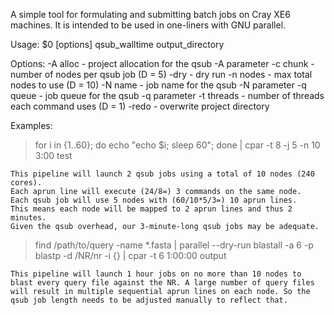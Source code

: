 A simple tool for formulating and submitting batch jobs on Cray XE6 machines.
It is intended to be used in one-liners with GNU parallel. 


Usage: $0 [options] qsub_walltime output_directory

Options:
        -A alloc         - project allocation for the qsub -A parameter
        -c chunk         - number of nodes per qsub job (D = 5)
        -dry             - dry run
        -n nodes         - max total nodes to use (D = 10)
        -N name          - job name for the qsub -N parameter
        -q queue         - job queue for the qsub -q parameter
        -t threads       - number of threads each command uses (D = 1)
        -redo            - overwrite project directory

Examples:

  > for i in {1..60}; do echo "echo \$i; sleep 60"; done | cpar -t 8 -j 5 -n 10 3:00 test

    This pipeline will launch 2 qsub jobs using a total of 10 nodes (240 cores).
    Each aprun line will execute (24/8=) 3 commands on the same node. 
    Each qsub job will use 5 nodes with (60/10*5/3=) 10 aprun lines.
    This means each node will be mapped to 2 aprun lines and thus 2 minutes.
    Given the qsub overhead, our 3-minute-long qsub jobs may be adequate. 

  > find /path/to/query -name *.fasta | parallel --dry-run blastall -a 6 -p blastp -d /NR/nr -i {} | cpar -t 6 1:00:00 output

    This pipeline will launch 1 hour jobs on no more than 10 nodes to
    blast every query file against the NR. A large number of query files
    will result in multiple sequential aprun lines on each node. So the
    qsub job length needs to be adjusted manually to reflect that.

